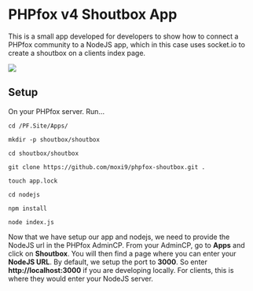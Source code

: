 # PHPfox v4 Shoutbox App

This is a small app developed for developers to show how to connect a PHPfox community to a NodeJS app, which in this case uses
socket.io to create a shoutbox on a clients index page.

![](http://i.share.pho.to/679c66dd_o.png)

## Setup

On your PHPfox server. Run...
```
cd /PF.Site/Apps/
```

```
mkdir -p shoutbox/shoutbox
```

```
cd shoutbox/shoutbox
```

```
git clone https://github.com/moxi9/phpfox-shoutbox.git .
```

```
touch app.lock
```

```
cd nodejs
```

```
npm install
```

```
node index.js
```

Now that we have setup our app and nodejs, we need to provide the NodeJS url in the PHPfox AdminCP. From your AdminCP,
go to **Apps** and click on **Shoutbox**. You will then find a page where you can enter your **NodeJS URL**. By default,
we setup the port to **3000**. So enter **http://localhost:3000** if you are developing locally. For clients, this is where
 they would enter your NodeJS server.

